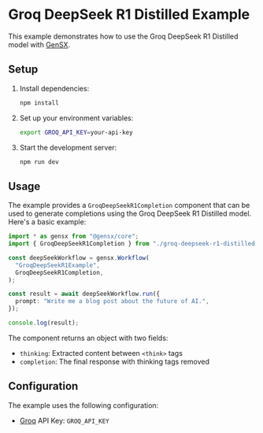 # Groq DeepSeek R1 Distilled Example

This example demonstrates how to use the Groq DeepSeek R1 Distilled model with [GenSX](https://gensx.com).

## Setup

1. Install dependencies:

   ```bash
   npm install
   ```

2. Set up your environment variables:

   ```bash
   export GROQ_API_KEY=your-api-key
   ```

3. Start the development server:

   ```bash
   npm run dev
   ```

## Usage

The example provides a `GroqDeepSeekR1Completion` component that can be used to generate completions using the Groq DeepSeek R1 Distilled model. Here's a basic example:

```typescript
import * as gensx from "@gensx/core";
import { GroqDeepSeekR1Completion } from "./groq-deepseek-r1-distilled.js";

const deepSeekWorkflow = gensx.Workflow(
  "GroqDeepSeekR1Example",
  GroqDeepSeekR1Completion,
);

const result = await deepSeekWorkflow.run({
  prompt: "Write me a blog post about the future of AI.",
});

console.log(result);
```

The component returns an object with two fields:

- `thinking`: Extracted content between `<think>` tags
- `completion`: The final response with thinking tags removed

## Configuration

The example uses the following configuration:

- [Groq](https://groq.com) API Key: `GROQ_API_KEY`
